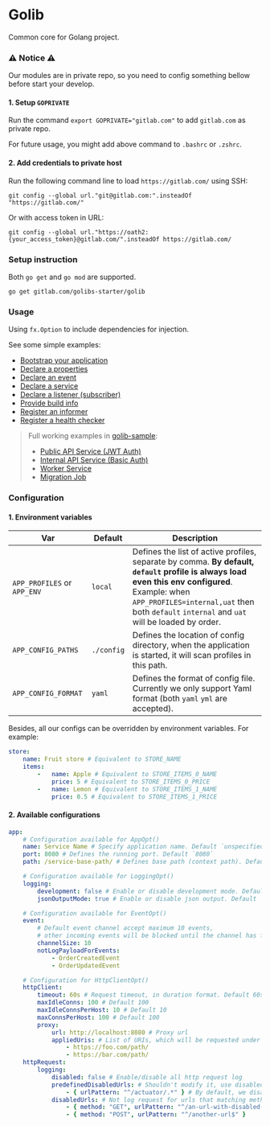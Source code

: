 # Golib

Common core for Golang project.

### ⚠️ **Notice** ⚠️

Our modules are in private repo, so you need to config something bellow before start your develop.

#### 1. Setup `GOPRIVATE`

Run the command `export GOPRIVATE="gitlab.com"` to add `gitlab.com` as private repo.

For future usage, you might add above command to `.bashrc` or `.zshrc`.

#### 2. Add credentials to private host

Run the following command line to load `https://gitlab.com/` using SSH:

```shell
git config --global url."git@gitlab.com:".insteadOf "https://gitlab.com/"
```

Or with access token in URL:

```shell
git config --global url."https://oath2:{your_access_token}@gitlab.com/".insteadOf https://gitlab.com/
```

### Setup instruction

Both `go get` and `go mod` are supported.

```shell
go get gitlab.com/golibs-starter/golib
```

### Usage

Using `fx.Option` to include dependencies for injection.

See some simple examples:

- [Bootstrap your application](./example/bootstrap.go)
- [Declare a properties](./example/sample_properties.go)
- [Declare an event](./example/sample_event.go)
- [Declare a service](./example/sample_service.go)
- [Declare a listener (subscriber)](./example/sample_listener.go)
- [Provide build info](./example/samle_build_info.go)
- [Register an informer](./example/sample_informer.go)
- [Register a health checker](./example/sample_health_checker.go)

> Full working examples in [golib-sample](https://gitlab.com/golibs-starter/golib-sample):
> - [Public API Service (JWT Auth)](https://gitlab.com/golibs-starter/golib-sample/-/tree/develop/src/public)
> - [Internal API Service (Basic Auth)](https://gitlab.com/golibs-starter/golib-sample/-/tree/develop/src/internal)
> - [Worker Service](https://gitlab.com/golibs-starter/golib-sample/-/tree/develop/src/worker)
> - [Migration Job](https://gitlab.com/golibs-starter/golib-sample/-/tree/develop/src/migration)

### Configuration

#### 1. Environment variables

| Var                         | Default    | Description                                                                                                                                                                                                                                          |
|-----------------------------|------------|------------------------------------------------------------------------------------------------------------------------------------------------------------------------------------------------------------------------------------------------------|
| `APP_PROFILES` or `APP_ENV` | `local`    | Defines the list of active profiles, separate by comma. **By default, `default` profile is always load even this env configured**. <br/> Example: when `APP_PROFILES=internal,uat` then both `default` `internal` and `uat` will be loaded by order. |
| `APP_CONFIG_PATHS`          | `./config` | Defines the location of config directory, when the application is started, it will scan profiles in this path.                                                                                                                                       |
| `APP_CONFIG_FORMAT`         | `yaml`     | Defines the format of config file. Currently we only support Yaml format (both `yaml` `yml` are accepted).                                                                                                                                           |

Besides, all our configs can be overridden by environment variables. For example:

```yaml
store:
    name: Fruit store # Equivalent to STORE_NAME
    items:
        -   name: Apple # Equivalent to STORE_ITEMS_0_NAME
            price: 5 # Equivalent to STORE_ITEMS_0_PRICE
        -   name: Lemon # Equivalent to STORE_ITEMS_1_NAME
            price: 0.5 # Equivalent to STORE_ITEMS_1_PRICE
```

#### 2. Available configurations

```yaml
app:
    # Configuration available for AppOpt()
    name: Service Name # Specify application name. Default `unspecified`
    port: 8080 # Defines the running port. Default `8080`
    path: /service-base-path/ # Defines base path (context path). Default `/`

    # Configuration available for LoggingOpt()
    logging:
        development: false # Enable or disable development mode. Default `false`
        jsonOutputMode: true # Enable or disable json output. Default `true`

    # Configuration available for EventOpt()
    event:
        # Default event channel accept maximum 10 events,
        # other incoming events will be blocked until the channel has free space.
        channelSize: 10
        notLogPayloadForEvents:
            - OrderCreatedEvent
            - OrderUpdatedEvent

    # Configuration for HttpClientOpt()
    httpClient:
        timeout: 60s # Request timeout, in duration format. Default 60s
        maxIdleConns: 100 # Default 100
        maxIdleConnsPerHost: 10 # Default 10
        maxConnsPerHost: 100 # Default 100
        proxy:
            url: http://localhost:8080 # Proxy url
            appliedUris: # List of URIs, which will be requested under above proxy
                - https://foo.com/path/
                - https://bar.com/path/
    httpRequest:
        logging:
            disabled: false # Enable/disable all http request log
            predefinedDisabledUrls: # Shouldn't modify it, use disabledUrls instead
                - { urlPattern: "^/actuator/.*" } # By default, we disable all actuator requests
            disabledUrls: # Not log request for urls that matching method & url pattern
                - { method: "GET", urlPattern: "^/an-url-with-disabled-log/.*" }
                - { method: "POST", urlPattern: "^/another-url$" }

```
